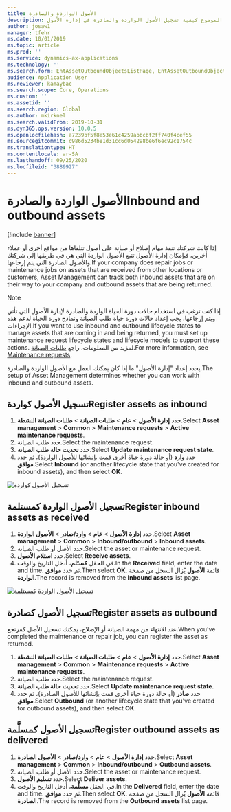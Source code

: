 ```yaml
---
title: الأصول الواردة والصادرة
description: يشرح هذا الموضوع كيفية تسجيل الأصول الواردة والصادرة في إدارة الأصول.
author: josaw1
manager: tfehr
ms.date: 10/01/2019
ms.topic: article
ms.prod: ''
ms.service: dynamics-ax-applications
ms.technology: ''
ms.search.form: EntAssetOutboundObjectsListPage, EntAssetOutboundObjectsDeliver, EntAssetInboundObjectsListPage, EntAssetInboundObjectsRecieve
audience: Application User
ms.reviewer: kamaybac
ms.search.scope: Core, Operations
ms.custom: ''
ms.assetid: ''
ms.search.region: Global
ms.author: mkirknel
ms.search.validFrom: 2019-10-31
ms.dyn365.ops.version: 10.0.5
ms.openlocfilehash: a7239bf5f8e53e61c4259abbcbf2ff740f4cef55
ms.sourcegitcommit: c986d5234b81d31cc6d054298be6f6ec92c1754c
ms.translationtype: HT
ms.contentlocale: ar-SA
ms.lasthandoff: 09/25/2020
ms.locfileid: "3889927"
---
```

# <a name="inbound-and-outbound-assets"></a><span data-ttu-id="83094-103">الأصول الواردة والصادرة</span><span class="sxs-lookup"><span data-stu-id="83094-103">Inbound and outbound assets</span></span>

[!include [banner](../../includes/banner.md)]

 

<span data-ttu-id="83094-104">إذا كانت شركتك تنفذ مهام إصلاح أو صيانة على أصول تتلقاها من مواقع أخرى أو عملاء أخرين، فبإمكان إدارة الأصول تتبع الأصول الواردة التي هي في طريقها إلى شركتك والأصول الصادرة التي يتم إرجاعها.</span><span class="sxs-lookup"><span data-stu-id="83094-104">If your company does repair jobs or maintenance jobs on assets that are received from other locations or customers, Asset Management can track both inbound assets that are on their way to your company and outbound assets that are being returned.</span></span>

> [!NOTE]
> <span data-ttu-id="83094-105">إذا كنت ترغب في استخدام حالات دورة الحياة الواردة والصادرة لإدارة الأصول التي تأتي ويتم إرجاعها، يجب إعداد حالات دورة حياة طلب الصيانة ونماذج دورة الحياة لدعم هذه الإجراءات.</span><span class="sxs-lookup"><span data-stu-id="83094-105">If you want to use inbound and outbound lifecycle states to manage assets that are coming in and being returned, you must set up maintenance request lifecycle states and lifecycle models to support these actions.</span></span> <span data-ttu-id="83094-106">لمزيد من المعلومات، راجع [طلبات الصيانة](../setup-for-maintenance-requests/requests.md).</span><span class="sxs-lookup"><span data-stu-id="83094-106">For more information, see [Maintenance requests](../setup-for-maintenance-requests/requests.md).</span></span>

<span data-ttu-id="83094-107">يحدد إعداد "إدارة الأصول" ما إذا كان يمكنك العمل مع الأصول الواردة والصادرة.</span><span class="sxs-lookup"><span data-stu-id="83094-107">The setup of Asset Management determines whether you can work with inbound and outbound assets.</span></span>

## <a name="register-assets-as-inbound"></a><span data-ttu-id="83094-108">تسجيل الأصول كواردة</span><span class="sxs-lookup"><span data-stu-id="83094-108">Register assets as inbound</span></span>

1. <span data-ttu-id="83094-109">حدد **إدارة الأصول** \> **عام** \> **طلبات الصيانة** \> **طلبات الصيانة النشطة**.</span><span class="sxs-lookup"><span data-stu-id="83094-109">Select **Asset management** \> **Common** \> **Maintenance requests** \> **Active maintenance requests**.</span></span>
2. <span data-ttu-id="83094-110">حدد طلب الصيانة.</span><span class="sxs-lookup"><span data-stu-id="83094-110">Select the maintenance request.</span></span>
3. <span data-ttu-id="83094-111">حدد **تحديث حالة طلب الصيانة**.</span><span class="sxs-lookup"><span data-stu-id="83094-111">Select **Update maintenance request state**.</span></span>
4. <span data-ttu-id="83094-112">حدد **وارد** (أو حالة دورة حياة أخرى قمت بإنشائها للأصول الواردة)، ثم حدد **موافق**.</span><span class="sxs-lookup"><span data-stu-id="83094-112">Select **Inbound** (or another lifecycle state that you've created for inbound assets), and then select **OK**.</span></span>

![تسجيل الأصول كواردة](media/07-manage-maintenance-requests.png)

## <a name="register-inbound-assets-as-received"></a><span data-ttu-id="83094-114">تسجيل الأصول الواردة كمستلمة</span><span class="sxs-lookup"><span data-stu-id="83094-114">Register inbound assets as received</span></span>

1. <span data-ttu-id="83094-115">حدد **إدارة الأصول** \> **عام** \> **وارد/صادر** \> **الأصول الواردة**.</span><span class="sxs-lookup"><span data-stu-id="83094-115">Select **Asset management** \> **Common** \> **Inbound/outbound** \> **Inbound assets**.</span></span>
2. <span data-ttu-id="83094-116">حدد الأصل أو طلب الصيانة.</span><span class="sxs-lookup"><span data-stu-id="83094-116">Select the asset or maintenance request.</span></span>
3. <span data-ttu-id="83094-117">حدد **استلام الأصول**.</span><span class="sxs-lookup"><span data-stu-id="83094-117">Select **Receive assets**.</span></span>
4. <span data-ttu-id="83094-118">في الحقل **مُستَلم‬**، أدخل التاريخ والوقت.</span><span class="sxs-lookup"><span data-stu-id="83094-118">In the **Received** field, enter the date and time.</span></span> <span data-ttu-id="83094-119">ثم حدد **موافق**.</span><span class="sxs-lookup"><span data-stu-id="83094-119">Then select **OK**.</span></span> <span data-ttu-id="83094-120">يُزال السجل من صفحة‏‎ قائمة **الأصول الواردة**.</span><span class="sxs-lookup"><span data-stu-id="83094-120">The record is removed from the **Inbound assets** list page.</span></span>

![تسجيل الأصول الواردة كمستلمة](media/08-manage-maintenance-requests.png)

## <a name="register-assets-as-outbound"></a><span data-ttu-id="83094-122">تسجيل الأصول كصادرة</span><span class="sxs-lookup"><span data-stu-id="83094-122">Register assets as outbound</span></span>

<span data-ttu-id="83094-123">عند الانتهاء من مهمة الصيانة أو الإصلاح، يمكنك تسجيل الأصل كمرتجع.</span><span class="sxs-lookup"><span data-stu-id="83094-123">When you've completed the maintenance or repair job, you can register the asset as returned.</span></span>

1. <span data-ttu-id="83094-124">حدد **إدارة الأصول** \> **عام** \> **طلبات الصيانة** \> **طلبات الصيانة النشطة**.</span><span class="sxs-lookup"><span data-stu-id="83094-124">Select **Asset management** \> **Common** \> **Maintenance requests** \> **Active maintenance requests**.</span></span>
2. <span data-ttu-id="83094-125">حدد طلب الصيانة.</span><span class="sxs-lookup"><span data-stu-id="83094-125">Select the maintenance request.</span></span>
3. <span data-ttu-id="83094-126">حدد **تحديث حالة طلب الصيانة**.</span><span class="sxs-lookup"><span data-stu-id="83094-126">Select **Update maintenance request state**.</span></span>
4. <span data-ttu-id="83094-127">حدد **صادر** (أو حالة دورة حياة أخرى قمت بإنشائها للأصول الصادرة)، ثم حدد **موافق**.</span><span class="sxs-lookup"><span data-stu-id="83094-127">Select **Outbound** (or another lifecycle state that you've created for outbound assets), and then select **OK**.</span></span>

## <a name="register-outbound-assets-as-delivered"></a><span data-ttu-id="83094-128">تسجيل الأصول كمسلَّمة‬</span><span class="sxs-lookup"><span data-stu-id="83094-128">Register outbound assets as delivered</span></span>

1. <span data-ttu-id="83094-129">حدد **إدارة الأصول** \> **عام** \> **وارد/صادر** \> **الأصول الصادرة**.</span><span class="sxs-lookup"><span data-stu-id="83094-129">Select **Asset management** \> **Common** \> **Inbound/outbound** \> **Outbound assets**.</span></span>
2. <span data-ttu-id="83094-130">حدد الأصل أو طلب الصيانة.</span><span class="sxs-lookup"><span data-stu-id="83094-130">Select the asset or maintenance request.</span></span>
3. <span data-ttu-id="83094-131">حدد **تسليم الأصول**.</span><span class="sxs-lookup"><span data-stu-id="83094-131">Select **Deliver assets**.</span></span>
4. <span data-ttu-id="83094-132">في الحقل **مسلَّمة‬**، أدخل التاريخ والوقت.</span><span class="sxs-lookup"><span data-stu-id="83094-132">In the **Delivered** field, enter the date and time.</span></span> <span data-ttu-id="83094-133">ثم حدد **موافق**.</span><span class="sxs-lookup"><span data-stu-id="83094-133">Then select **OK**.</span></span> <span data-ttu-id="83094-134">يُزال السجل من صفحة‏‎ قائمة **الأصول الصادرة**.</span><span class="sxs-lookup"><span data-stu-id="83094-134">The record is removed from the **Outbound assets** list page.</span></span>
